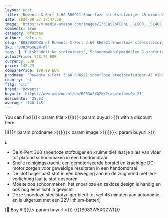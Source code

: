```yaml
---
layout: post
title: 'Rowenta X-Pert 3.60 RH6921 Snoerloze steelstofzuiger 45 minuten looptijd  lithium-ionbatterij gemakkelijke toegang van vloer tot plafond  zuigmond met LED-licht  kruimeldief'
date: 2024-09-27 17:47:58
image: 'https://m.media-amazon.com/images/I/31aSZbFE6nL._SL500_._SL400_.jpg'
comments: true
category: ofertas
author: 'tole.es'
slug: 'B083W5XQZW-nl Rowenta X-Pert 3.60 RH6921 Snoerloze steelstofzuiger 45...'
sku: 'B083W5XQZW-nl'
tags: [ 'Huishoudelijke stofzuigers','Schoonmaakhulpmiddelen & stofzuigers','Steelstofzuigers & elektrische bezems','Wonen & keuken','rowenta','🇳🇱', ]
actualPrice: 148.73 EUR
currency: EUR
price: 148.73
comparePrice: 199.99 EUR
prodname: 'Rowenta X-Pert 3.60 RH6921 Snoerloze steelstofzuiger 45 minuten looptijd  lithium-ionbatterij gemakkelijke toegang van vloer tot plafond  zuigmond met LED-licht  kruimeldief'
country: 'nl'
flag: '🇳🇱'
brand: 'Rowenta'
buyurl: 'https://www.amazon.nl/dp/B083W5XQZW/?tag=tolees0b-21'
descuento: '25.63'
average: '148.745'
---
```


You can find [{{< param title >}}]({{< param buyurl >}}) with a discount here:

[![{{< param prodname >}}]({{< param image >}})]({{< param buyurl >}})

ℹ️:

- De X-Pert 360 snoerloze stofzuiger en kruimeldief laat je alles van vloer tot plafond schoonmaken in een handomdraai
- Snelle reinigingskracht: een gemotoriseerde borstel en krachtige DC-motor zorgen voor geweldige resultaten in een handomdraai
- De stofzuiger pakt stof in één beweging aan en de zuigmond met led-verlichting laat je stof opsporen
- Moeiteloos schoonmaken: het snoerloze en zakloze design is handig en ook nog eens licht in gewicht
- Deze snoerloze steelstofzuiger biedt tot wel 45 minuten aan autonomie, en is uitgerust met een 22V lithium-batterij

[🛒 Buy it!!]({{< param buyurl >}})
{{<world>}}B083W5XQZW{{</world>}}

